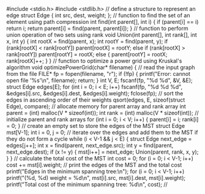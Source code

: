 #include <stdio.h>
#include <stdlib.h>
// define a structure to represent an edge
struct Edge {
 int src, dest, weight;
};
// function to find the set of an element using path compression
int find(int parent[], int i) {
 if (parent[i] == i)
 return i;
 return parent[i] = find(parent, parent[i]);
}
// function to perform union operation of two sets using rank
void Union(int parent[], int rank[], int x, int y) {
 int rootX = find(parent, x);
 int rootY = find(parent, y);
 if (rank[rootX] < rank[rootY])
 parent[rootX] = rootY;
 else if (rank[rootX] > rank[rootY])
 parent[rootY] = rootX;
 else {
 parent[rootY] = rootX;
 rank[rootX]++;
 }
}
// function to optimize a power grid using Kruskal's algorithm
void optimizePowerGrid(char* filename) {
 // read the input graph from the file
 FILE* fp = fopen(filename, "r");
 if (!fp) {
 printf("Error: cannot open file '%s'\n", filename);
 return;
 }
 int V, E;
 fscanf(fp, "%d %d", &V, &E);
 struct Edge edges[E];
 for (int i = 0; i < E; i++)
 fscanf(fp, "%d %d %d", &edges[i].src, &edges[i].dest, &edges[i].weight);
 fclose(fp);
 // sort the edges in ascending order of their weights
 qsort(edges, E, sizeof(struct Edge), compare);
 // allocate memory for parent array and rank array
 int parent = (int) malloc(V * sizeof(int));
 int rank = (int) malloc(V * sizeof(int));
 // initialize parent and rank arrays
 for (int i = 0; i < V; i++) {
 parent[i] = i;
 rank[i] = 0;
 }
 // create an empty set to store the edges of the MST
 struct Edge mst[V-1];
 int i = 0, j = 0;
 // iterate over the edges and add them to the MST if they do not form a cycle
 while (i < V-1 && j < E) {
 struct Edge next_edge = edges[j++];
 int x = find(parent, next_edge.src);
 int y = find(parent, next_edge.dest);
 if (x != y) {
 mst[i++] = next_edge;
 Union(parent, rank, x, y);
 }
 }
 // calculate the total cost of the MST
 int cost = 0;
 for (i = 0; i < V-1; i++)
 cost += mst[i].weight;
 // print the edges of the MST and the total cost
 printf("Edges in the minimum spanning tree:\n");
 for (i = 0; i < V-1; i++)
 printf("(%d, %d) weight = %d\n", mst[i].src, mst[i].dest, mst[i].weight);
 printf("Total cost of the minimum spanning tree: %d\n", cost);
 //
